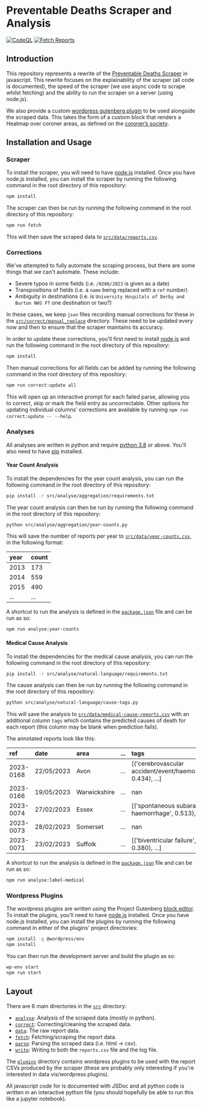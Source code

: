 # Preventable Deaths Scraper and Analysis

[![CodeQL](https://github.com/Mr-Helpful/preventable-deaths-scraper/actions/workflows/github-code-scanning/codeql/badge.svg)](https://github.com/Mr-Helpful/preventable-deaths-scraper/actions/workflows/github-code-scanning/codeql)
[![Fetch Reports](https://github.com/Mr-Helpful/preventable-deaths-scraper/actions/workflows/fetch.yml/badge.svg)](https://github.com/Mr-Helpful/preventable-deaths-scraper/actions/workflows/fetch.yml)

## Introduction

This repository represents a rewrite of the [Preventable Deaths Scraper](https://github.com/georgiarichards/georgiarichards.github.io) in javascript. This rewrite focuses on the explainability of the scraper (all code is documented), the speed of the scraper (we use async code to scrape whilst fetching) and the ability to run the scraper on a server (using node.js).

We also provide a custom [wordpress gutenberg plugin](https://developer.wordpress.org/block-editor/how-to-guides/platform/) to be used alongside the scraped data. This takes the form of a custom block that renders a Heatmap over coroner areas, as defined on the [coroner’s society](https://www.coronersociety.org.uk/coroners//?search_keyword=&search_area=&send=1&admin=search).

## Installation and Usage

### Scraper

To install the scraper, you will need to have [node.js](https://nodejs.org/en/) installed. Once you have node.js installed, you can install the scraper by running the following command in the root directory of this repository:

```bash
npm install
```

The scraper can then be run by running the following command in the root directory of this repository:

```bash
npm run fetch
```

This will then save the scraped data to [`src/data/reports.csv`](./src/data/reports.csv).

### Corrections

We've attempted to fully automate the scraping process, but there are some things that we can't automate. These include:

- Severe typos in some fields (i.e. `/0206/2023` is given as a date)
- Transpositions of fields (i.e. a `name` being replaced with a `ref` number)
- Ambiguity in destinations (i.e. is `University Hospitals of Derby and Burton NHS FT` one destination or two?)

In these cases, we keep `json` files recording manual corrections for these in the [`src/correct/manual_replace`](./src/correct/manual_replace) directory. These need to be updated every now and then to ensure that the scraper maintains its accuracy.

In order to update these corrections, you'll first need to install [node.js](https://nodejs.org/en/) and run the following command in the root directory of this repository:

```bash
npm install
```

Then manual corrections for all fields can be added by running the following command in the root directory of this repository:

```bash
npm run correct:update all
```

This will open up an interactive prompt for each failed parse, allowing you to correct, skip or mark the field entry as uncorrectable. Other options for updating individual columns' corrections are available by running `npm run correct:update -- --help`.

### Analyses

All analyses are written in python and require [python 3.8](https://www.python.org/downloads/) or above. You'll also need to have [pip](https://pip.pypa.io/en/stable/installation/) installed.

#### Year Count Analysis

To install the dependencies for the year count analysis, you can run the following command in the root directory of this repository:

```bash
pip install -r src/analyse/aggregation/requirements.txt
```

The year count analysis can then be run by running the following command in the root directory of this repository:

```bash
python src/analyse/aggregation/year-counts.py
```

This will save the number of reports per year to [`src/data/year-counts.csv`](./src/data/year-counts.csv), in the following format:

| year | count |
| :--- | :---- |
| 2013 | 173   |
| 2014 | 559   |
| 2015 | 490   |
| ...  | ...   |

A shortcut to run the analysis is defined in the [`package.json`](./package.json) file and can be run as so:

```bash
npm run analyse:year-counts
```

#### Medical Cause Analysis

To install the dependencies for the medical cause analysis, you can run the following command in the root directory of this repository:

```bash
pip install -r src/analyse/natural-language/requirements.txt
```

The cause analysis can then be run by running the following command in the root directory of this repository:

```bash
python src/analyse/natural-language/cause-tags.py
```

This will save the analysis to [`src/data/medical-cause-reports.csv`](./src/data/medical-cause-reports.csv) with an additional column `tags` which contains the predicted causes of death for each report (this column may be blank when prediction fails).

The annotated reports look like this:

| ref       | date       | area         | ... | tags                                                         |
| :-------- | :--------- | :----------- | :-- | :----------------------------------------------------------- |
| 2023-0168 | 22/05/2023 | Avon         | ... | [('cerebrovascular accident/event/haemorrhage', 0.434), ...] |
| 2023-0166 | 19/05/2023 | Warwickshire | ... | nan                                                          |
| 2023-0074 | 27/02/2023 | Essex        | ... | [('spontaneous subarachnoid haemorrhage', 0.513), ...]       |
| 2023-0073 | 28/02/2023 | Somerset     | ... | nan                                                          |
| 2023-0071 | 23/02/2023 | Suffolk      | ... | [('biventricular failure', 0.380), ...]                      |

A shortcut to run the analysis is defined in the [`package.json`](./package.json) file and can be run as so:

```bash
npm run analyse:label-medical
```

### Wordpress Plugins

The wordpress plugins are written using the Project Gutenberg [block editor](https://developer.wordpress.org/block-editor/getting-started/devenv/). To install the plugins, you'll need to have [node.js](https://nodejs.org/en/) installed. Once you have node.js installed, you can install the plugins by running the following command in either of the plugins' project directories:

```bash
npm install -g @wordpress/env
npm install
```

You can then run the development server and build the plugin as so:

```bash
wp-env start
npm run start
```

## Layout

There are 6 main directories in the [`src`](./src) directory:

- [`analyse`](./src/analyse): Analysis of the scraped data (mostly in python).
- [`correct`](./src/correct): Correcting/cleaning the scraped data.
- [`data`](./src/data): The raw report data.
- [`fetch`](./src/fetch): Fetching/scraping the report data.
- [`parse`](./src/parse): Parsing the scraped data (i.e. html -> csv).
- [`write`](./src/write): Writing to both the `reports.csv` file and the log file.

The [`plugins`](./plugins) directory contains wordpress plugins to be used with the report CSVs produced by the scraper (these are probably only interesting if you're interested in data vis/wordpress plugins).

All javascript code for is documented with JSDoc and all python code is written in an interactive python file (you should hopefully be able to run this like a jupyter notebook).
